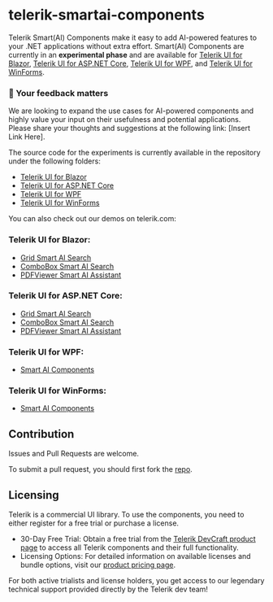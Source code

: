 # telerik-smartai-components

Telerik Smart(AI) Components make it easy to add AI-powered features to your .NET applications without extra effort. Smart(AI) Components are currently in an **experimental phase** and are available for [Telerik UI for Blazor](https://www.telerik.com/blazor-ui), [Telerik UI for ASP.NET Core](https://www.telerik.com/aspnet-core-ui), [Telerik UI for WPF](https://www.telerik.com/products/wpf/overview.aspx), and [Telerik UI for WinForms](https://www.telerik.com/products/winforms.aspx).

### 🚀 Your feedback matters
We are looking to expand the use cases for AI-powered components and highly value your input on their usefulness and potential applications. Please share your thoughts and suggestions at the following link: [Insert Link Here].

The source code for the experiments is currently available in the repository under the following folders:
- [Telerik UI for Blazor](https://github.com/telerik/telerik-smartai-components/tree/master/blazor)
- [Telerik UI for ASP.NET Core](https://github.com/telerik/telerik-smartai-components/tree/master/core)
- [Telerik UI for WPF](https://github.com/telerik/telerik-smartai-components/tree/master/wpf)
- [Telerik UI for WinForms](https://github.com/telerik/telerik-smartai-components/tree/master/winforms)

You can also check out our demos on telerik.com:

### Telerik UI for Blazor:
- [Grid Smart AI Search](https://demos.telerik.com/blazor-ui/blazorlab/grid-smart-ai-search)
- [ComboBox Smart AI Search](https://demos.telerik.com/blazor-ui/blazorlab/combobox-smart-ai-search)
- [PDFViewer Smart AI Assistant](https://demos.telerik.com/blazor-ui/blazorlab/pdfviewer-smart-ai-assistant)

### Telerik UI for ASP.NET Core:
- [Grid Smart AI Search](https://demos.telerik.com/aspnet-core/corelab/grid-smart-ai-search)
- [ComboBox Smart AI Search](https://demos.telerik.com/aspnet-core/corelab/combobox-smart-ai-search)
- [PDFViewer Smart AI Assistant](https://demos.telerik.com/aspnet-core/corelab/pdfviewer-smart-ai-assistant)

### Telerik UI for WPF:
- [Smart AI Components](https://docs.telerik.com/devtools/wpf/wpflab/smart-ai-components)

### Telerik UI for WinForms:
- [Smart AI Components](https://docs.telerik.com/devtools/winforms/winformslab/smart-ai-components)

## Contribution
Issues and Pull Requests are welcome.

To submit a pull request, you should first fork the [repo](https://github.com/telerik/telerik-smartai-components).

## Licensing
Telerik is a commercial UI library. To use the components, you need to either register for a free trial or purchase a license.

- 30-Day Free Trial: Obtain a free trial from the [Telerik DevCraft product page](https://www.telerik.com/devcraft) to access all Telerik components and their full functionality.
- Licensing Options: For detailed information on available licenses and bundle options, visit our [product pricing page](https://www.telerik.com/purchase).

For both active trialists and license holders, you get access to our legendary technical support provided directly by the Telerik dev team!
